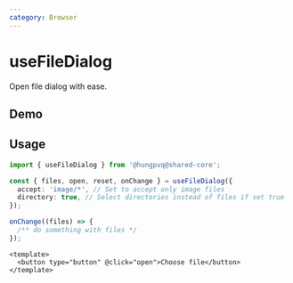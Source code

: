 ```yaml
---
category: Browser
---
```


<script setup>
import Demo from './demo.vue'
</script>

# useFileDialog

<FunctionInfo :frontmatter="$frontmatter" package="Share - Core" fn="useFileDialog" />
Open file dialog with ease.

## Demo

<DemoContainer>
  <Demo />
</DemoContainer>

## Usage

```ts
import { useFileDialog } from '@hungpvq@shared-core';

const { files, open, reset, onChange } = useFileDialog({
  accept: 'image/*', // Set to accept only image files
  directory: true, // Select directories instead of files if set true
});

onChange((files) => {
  /** do something with files */
});
```

```vue
<template>
  <button type="button" @click="open">Choose file</button>
</template>
```
